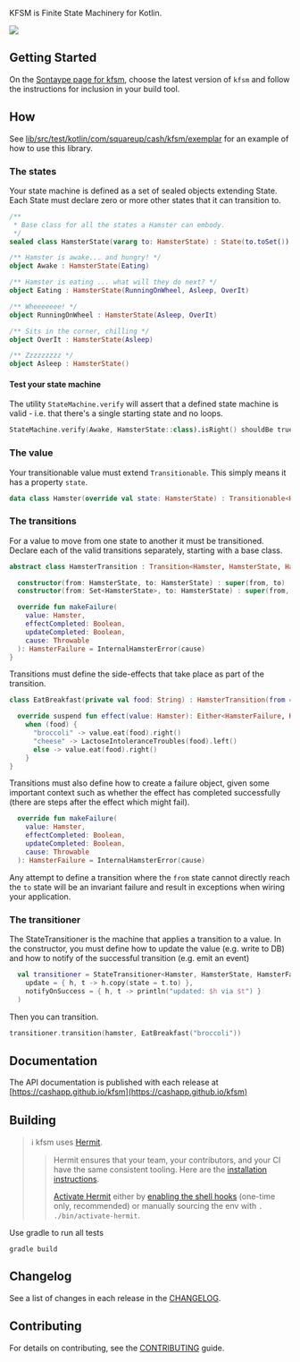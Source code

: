 KFSM is Finite State Machinery for Kotlin.

[<img src="https://img.shields.io/nexus/r/app.cash.kfsm/nostr-sdk.svg?label=latest%20release&server=https%3A%2F%2Foss.sonatype.org"/>](https://central.sonatype.com/namespace/app.cash.kfsm)


## Getting Started

On the [Sontaype page for kfsm](https://central.sonatype.com/namespace/app.cash.kfsm), choose the latest version of `kfsm` and follow the instructions for inclusion 
in your build tool.

## How

See [lib/src/test/kotlin/com/squareup/cash/kfsm/exemplar](https://github.com/cashapp/kfsm/tree/main/lib/src/test/kotlin/com/squareup/cash/kfsm/exemplar) 
for an example of how to use this library.


### The states

Your state machine is defined as a set of sealed objects extending State. Each State must declare zero or more other
states that it can transition to.

```kotlin
/**
 * Base class for all the states a Hamster can embody.
 */
sealed class HamsterState(vararg to: HamsterState) : State(to.toSet())

/** Hamster is awake... and hungry! */
object Awake : HamsterState(Eating)

/** Hamster is eating ... what will they do next? */
object Eating : HamsterState(RunningOnWheel, Asleep, OverIt)

/** Wheeeeeee! */
object RunningOnWheel : HamsterState(Asleep, OverIt)

/** Sits in the corner, chilling */
object OverIt : HamsterState(Asleep)

/** Zzzzzzzzz */
object Asleep : HamsterState()
```

#### Test your state machine

The utility `StateMachine.verify` will assert that a defined state machine is valid - i.e. that there's a single
starting state and no loops.

```kotlin
StateMachine.verify(Awake, HamsterState::class).isRight() shouldBe true
```

### The value

Your transitionable value must extend `Transitionable`. This simply means it has a property `state`.

```kotlin
data class Hamster(override val state: HamsterState) : Transitionable<HamsterState>
```


### The transitions

For a value to move from one state to another it must be transitioned. Declare each of the valid transitions separately,
starting with a base class.

```kotlin
abstract class HamsterTransition : Transition<Hamster, HamsterState, HamsterFailure> {

  constructor(from: HamsterState, to: HamsterState) : super(from, to)
  constructor(from: Set<HamsterState>, to: HamsterState) : super(from, to)

  override fun makeFailure(
    value: Hamster,
    effectCompleted: Boolean,
    updateCompleted: Boolean,
    cause: Throwable
  ): HamsterFailure = InternalHamsterError(cause)
}
```

Transitions must define the side-effects that take place as part of the transition.

```kotlin
class EatBreakfast(private val food: String) : HamsterTransition(from = Awake, to = Eating) {

  override suspend fun effect(value: Hamster): Either<HamsterFailure, Hamster> =
    when (food) {
      "broccoli" -> value.eat(food).right()
      "cheese" -> LactoseIntoleranceTroubles(food).left()
      else -> value.eat(food).right()
    }
}
```

Transitions must also define how to create a failure object, given some important context such as whether the effect has
completed successfully (there are steps after the effect which might fail).

```kotlin
  override fun makeFailure(
    value: Hamster,
    effectCompleted: Boolean,
    updateCompleted: Boolean,
    cause: Throwable
  ): HamsterFailure = InternalHamsterError(cause)
```

Any attempt to define a transition where the `from` state cannot directly reach the `to` state will be an invariant
failure and result in exceptions when wiring your application.


### The transitioner

The StateTransitioner is the machine that applies a transition to a value. In the constructor, you must define how to
update the value (e.g. write to DB) and how to notify of the successful transition (e.g. emit an event)

```kotlin
  val transitioner = StateTransitioner<Hamster, HamsterState, HamsterFailure>(
    update = { h, t -> h.copy(state = t.to) },
    notifyOnSuccess = { h, t -> println("updated: $h via $t") }
  )
```

Then you can transition.

```kotlin
transitioner.transition(hamster, EatBreakfast("broccoli"))
```

## Documentation

The API documentation is published with each release
at [https://cashapp.github.io/kfsm](https://cashapp.github.io/kfsm)


## Building

> ℹ️ kfsm uses [Hermit](https://cashapp.github.io/hermit/).
>
>>   Hermit ensures that your team, your contributors, and your CI have the same consistent tooling. Here are the [installation instructions](https://cashapp.github.io/hermit/usage/get-started/#installing-hermit).
>> 
>> [Activate Hermit](https://cashapp.github.io/hermit/usage/get-started/#activating-an-environment) either
by [enabling the shell hooks](https://cashapp.github.io/hermit/usage/shell/) (one-time only, recommended) or manually
sourcing the env with `. ./bin/activate-hermit`.

Use gradle to run all tests

```shell
gradle build
```

## Changelog

See a list of changes in each release in the [CHANGELOG](CHANGELOG.md).

## Contributing

For details on contributing, see the [CONTRIBUTING](CONTRIBUTING.md) guide.
